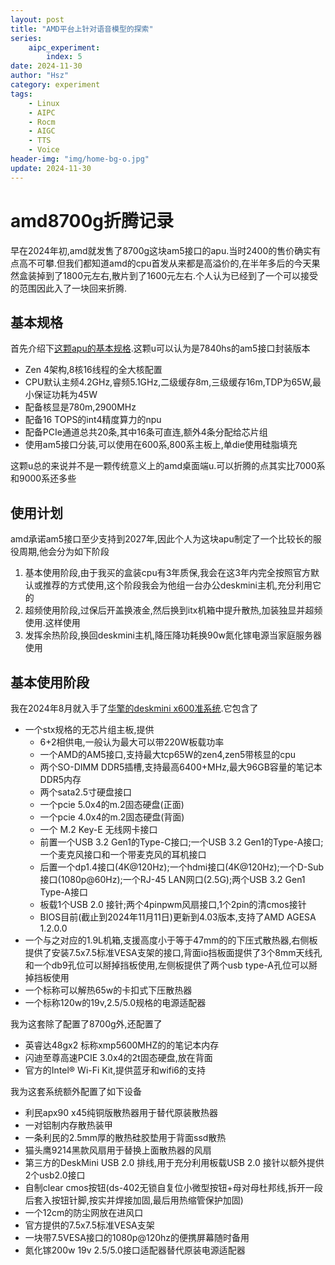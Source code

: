 ```yaml
---
layout: post
title: "AMD平台上针对语音模型的探索"
series:
    aipc_experiment:
        index: 5
date: 2024-11-30
author: "Hsz"
category: experiment
tags:
    - Linux
    - AIPC
    - Rocm
    - AIGC
    - TTS
    - Voice
header-img: "img/home-bg-o.jpg"
update: 2024-11-30
---
```

# amd8700g折腾记录

早在2024年初,amd就发售了8700g这块am5接口的apu.当时2400的售价确实有点高不可攀.但我们都知道amd的cpu首发从来都是高溢价的,在半年多后的今天果然盒装掉到了1800元左右,散片到了1600元左右.个人认为已经到了一个可以接受的范围因此入了一块回来折腾.

## 基本规格

首先介绍下[这颗apu的基本规格](https://www.amd.com/zh-cn/products/processors/desktops/ryzen/8000-series/amd-ryzen-7-8700g.html).这颗u可以认为是7840hs的am5接口封装版本

+ Zen 4架构,8核16线程的全大核配置
+ CPU默认主频4.2GHz,睿频5.1GHz,二级缓存8m,三级缓存16m,TDP为65W,最小保证功耗为45W
+ 配备核显是780m,2900MHz
+ 配备16 TOPS的int4精度算力的npu
+ 配备PCIe通道总共20条,其中16条可直连,额外4条分配给芯片组
+ 使用am5接口分装,可以使用在600系,800系主板上,单die使用硅脂填充

这颗u总的来说并不是一颗传统意义上的amd桌面端u.可以折腾的点其实比7000系和9000系还多些

## 使用计划

amd承诺am5接口至少支持到2027年,因此个人为这块apu制定了一个比较长的服役周期,他会分为如下阶段

1. 基本使用阶段,由于我买的盒装cpu有3年质保,我会在这3年内完全按照官方默认或推荐的方式使用,这个阶段我会为他组一台办公deskmini主机,充分利用它的
2. 超频使用阶段,过保后开盖换液金,然后换到itx机箱中提升散热,加装独显并超频使用.这样使用
3. 发挥余热阶段,换回deskmini主机,降压降功耗换90w氮化镓电源当家庭服务器使用

## 基本使用阶段

我在2024年8月就入手了[华擎的deskmini x600准系统](https://www.asrock.com/nettop/AMD/DeskMini%20X600%20Series/index.cn.asp).它包含了

+ 一个stx规格的无芯片组主板,提供
    + 6+2相供电,一般认为最大可以带220W板载功率
    + 一个AMD的AM5接口,支持最大tcp65W的zen4,zen5带核显的cpu
    + 两个SO-DIMM DDR5插槽,支持最高6400+MHz,最大96GB容量的笔记本DDR5内存
    + 两个sata2.5寸硬盘接口
    + 一个pcie 5.0x4的m.2固态硬盘(正面)
    + 一个pcie 4.0x4的m.2固态硬盘(背面)
    + 一个 M.2 Key-E 无线网卡接口
    + 前置一个USB 3.2 Gen1的Type-C接口;一个USB 3.2 Gen1的Type-A接口;一个麦克风接口和一个带麦克风的耳机接口
    + 后置一个dp1.4接口(4K@120Hz);一个hdmi接口(4K@120Hz);一个D-Sub接口(1080p@60Hz);一个RJ-45 LAN网口(2.5G);两个USB 3.2 Gen1 Type-A接口
    + 板载1个USB 2.0 接针;两个4pinpwm风扇接口,1个2pin的清cmos接针
    + BIOS目前(截止到2024年11月11日)更新到4.03版本,支持了AMD AGESA 1.2.0.0
+ 一个与之对应的1.9L机箱,支援高度小于等于47mm的的下压式散热器,右侧板提供了安装7.5x7.5标准VESA支架的接口,背面io挡板面提供了3个8mm天线孔和一个db9孔位可以掰掉挡板使用,左侧板提供了两个usb type-A孔位可以掰掉挡板使用
+ 一个标称可以解热65w的卡扣式下压散热器
+ 一个标称120w的19v,2.5/5.0规格的电源适配器

我为这套除了配置了8700g外,还配置了

+ 英睿达48gx2 标称xmp5600MHZ的的笔记本内存
+ 闪迪至尊高速PCIE 3.0x4的2t固态硬盘,放在背面
+ 官方的Intel® Wi-Fi Kit,提供蓝牙和wifi6的支持

我为这套系统额外配置了如下设备

+ 利民apx90 x45纯铜版散热器用于替代原装散热器
+ 一对铝制内存散热装甲
+ 一条利民的2.5mm厚的散热硅胶垫用于背面ssd散热
+ 猫头鹰9214黑款风扇用于替换上面散热器的风扇
+ 第三方的DeskMini USB 2.0 排线,用于充分利用板载USB 2.0 接针以额外提供2个usb2.0接口
+ 自制clear cmos按钮(ds-402无锁自复位小微型按钮+母对母杜邦线,拆开一段后套入按钮针脚,按实并焊接加固,最后用热缩管保护加固)
+ 一个12cm的防尘网放在进风口
+ 官方提供的7.5x7.5标准VESA支架
+ 一块带7.5VESA接口的1080p@120hz的便携屏幕随时备用
+ 氮化镓200w 19v 2.5/5.0接口适配器替代原装电源适配器

